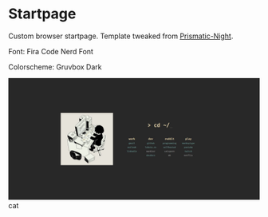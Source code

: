 # Startpage

Custom browser startpage. Template tweaked from [Prismatic-Night](https://github.com/3r3bu5x9/Prismatic-Night).

Font: Fira Code Nerd Font

Colorscheme: Gruvbox Dark

![screenshot](screenshot.JPG)
cat
